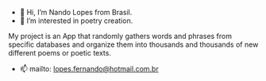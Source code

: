 - 👋 Hi, I’m Nando Lopes from Brasil.
- 👀 I’m interested in poetry creation.

My project is an App that randomly gathers words and phrases from specific databases
and organize them into thousands and thousands of new different poems or poetic texts.

- 📫 mailto: lopes.fernando@hotmail.com.br

<!---
NandouLopes/NandouLopes is a ✨ special ✨ repository because its `README.md` (this file) appears on your GitHub profile.
You can click the Preview link to take a look at your changes.
--->
